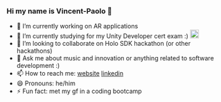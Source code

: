 ### Hi my name is Vincent-Paolo 👋

- 🔭 I’m currently working on AR applications
- 🌱 I’m currently studying for my Unity Developer cert exam :) <img src="https://cdn.icon-icons.com/icons2/615/PNG/256/Unity_icon-icons.com_56592.png" alt="alt text" width="20" height="20">
- 👯 I’m looking to collaborate on Holo SDK hackathon (or other hackathons)
- 💬 Ask me about music and innovation or anything related to software development :)  
- 📫 How to reach me: [website](https://vincentpaolo.github.io) [linkedin](https://www.linkedin.com/in/vincent-paolo-corputty-a18b2986/)
- 😄 Pronouns: he/him
- ⚡ Fun fact: met my gf in a coding bootcamp
